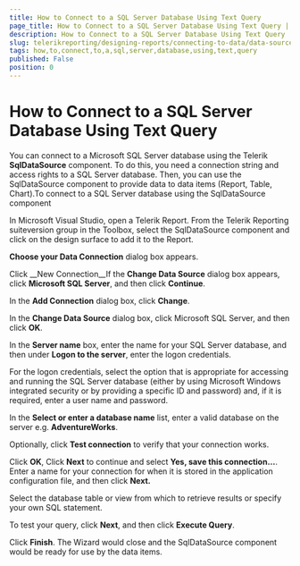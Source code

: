 ```yaml
---
title: How to Connect to a SQL Server Database Using Text Query
page_title: How to Connect to a SQL Server Database Using Text Query | for Telerik Reporting Documentation
description: How to Connect to a SQL Server Database Using Text Query
slug: telerikreporting/designing-reports/connecting-to-data/data-source-components/sqldatasource-component/-how-to/how-to-connect-to-a-sql-server-database-using-text-query
tags: how,to,connect,to,a,sql,server,database,using,text,query
published: False
position: 0
---
```


# How to Connect to a SQL Server Database Using Text Query



You can connect to a Microsoft SQL Server database using the Telerik
      __SqlDataSource__ component. To do this, you need a connection string and access
      rights to a SQL Server database. Then, you can use the SqlDataSource component
      to provide data to data items (Report, Table, Chart).To connect to a SQL Server database using the SqlDataSource component

In Microsoft Visual Studio, open a Telerik Report. From the 
            Telerik Reporting suiteversion group in the Toolbox, select the 
            SqlDataSource component and click on the design surface to add it 
            to the Report.

__Choose your Data Connection__ dialog box appears.

Click __New Connection__If the __Change Data Source__ dialog box appears, click 
            __Microsoft SQL Server__, and then click __Continue__.

In the __Add Connection__ dialog box, 
            click __Change__.

In the __Change Data Source__ dialog box, click Microsoft SQL Server,
            and then click __OK__.

In the __Server name__ box, enter the name for your SQL Server database,
            and then under __Logon to the server__, enter the logon credentials.

For the logon credentials, select the option that is appropriate for accessing and running the SQL Server database (either by using Microsoft Windows integrated security or by providing a specific ID and password) and, if it is required, enter a user name and password.

In the __Select or enter a database name__ list,
            enter a valid database on the server e.g. __AdventureWorks__.

Optionally, click __Test connection__ to verify that your 
            connection works.

Click __OK__, Click __Next__ 
            to continue and select __Yes, save this connection…__. 
            Enter a name for your connection for when it is stored in the application 
            configuration file, and then click __Next.__

Select the database table or view from which to retrieve results or specify your own SQL statement.

To test your query, click __Next__, and then 
            click __Execute Query__.

Click __Finish__. The Wizard would close 
            and the SqlDataSource component would be ready for use by the data 
            items.
